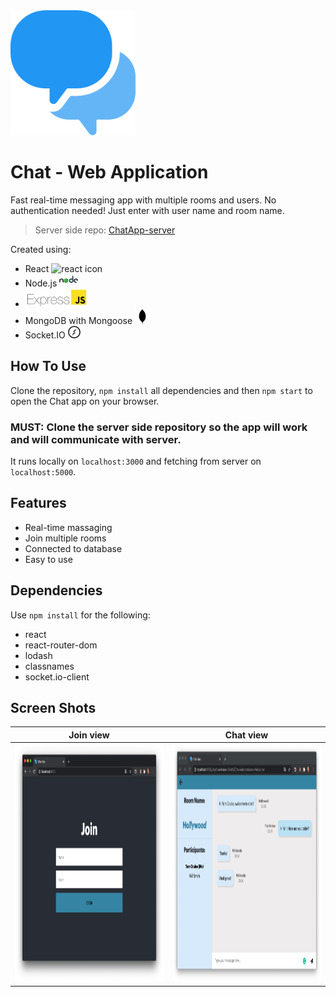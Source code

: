 <img src="/public/media/speech-bubble.png" alt="chat logo" width="200" height="200"/>

# Chat - Web Application

Fast real-time messaging app with multiple rooms and users. No authentication needed! Just enter with user name and room name.

> Server side repo: [ChatApp-server](https://github.com/OdedNir/ChatApp-server)

Created using:

- React <img src="/public/media/favicon-react.ico" alt="react icon" width="20" height="20"/>
- Node.js <img src="/public/media/node-icon.png" alt="react icon" width="30" height="20"/>
- <img src="/public/media/express-js-cyberpanel.jpg" alt="express icon" width="100" height="30"/>
- MongoDB with Mongoose <img src="/public/media/mongodb.svg" width="24" height="24"/>
- Socket.IO <img src="/public/media/socket-io.png" alt="socketio icon" width="20" height="20"/>

## How To Use

Clone the repository, `npm install` all dependencies and then `npm start` to open the Chat app on your browser.

### MUST: Clone the server side repository so the app will work and will communicate with server.

It runs locally on `localhost:3000` and fetching from server on `localhost:5000`.

## Features

- Real-time massaging
- Join multiple rooms
- Connected to database
- Easy to use

## Dependencies

Use `npm install` for the following:

- react
- react-router-dom
- lodash
- classnames
- socket.io-client

## Screen Shots

|                                            Join view                                            |                                               Chat view                                                |
| :---------------------------------------------------------------------------------------------: | :----------------------------------------------------------------------------------------------------: |
| <img src="/public/media/join-screen-shot.png" alt="join screen shot" width="550" height="380"/> | <img alt="in chat screen shot" src="/public/media/in-chat-screen-shot3.png" width="550" height="380"/> |
